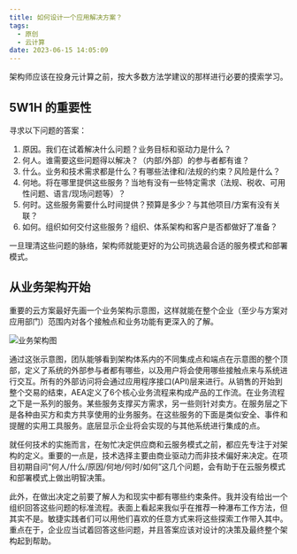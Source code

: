 ```yaml
---
title: 如何设计一个应用解决方案？
tags:
  - 原创
  - 云计算
date: 2023-06-15 14:05:09
---
```


架构师应该在投身元计算之前，按大多数方法学建议的那样进行必要的摸索学习。

<!-- more -->

## 5W1H 的重要性

寻求以下问题的答案：

1. 原因。我们在试着解决什么问题？业务目标和驱动力是什么？
2. 何人。谁需要这些问题得以解决？（内部/外部）的参与者都有谁？
3. 什么。业务和技术需求都是什么？有哪些法律和/法规的约束？风险是什么？
4. 何地。将在哪里提供这些服务？当地有没有一些特定需求（法规、税收、可用性问题、语言/现场问题等）？
5. 何时。这些服务需要什么时间提供？预算是多少？与其他项目/方案有没有关联？
6. 如何。组织如何交付这些服务？组织、体系架构和客户是否都做好了准备？

一旦理清这些问题的脉络，架构师就能更好的为公司挑选最合适的服务模式和部署模式。

## 从业务架构开始

重要的云方案最好先画一个业务架构示意图，这样就能在整个企业（至少与方案对应用部门）范围内对各个接触点和业务功能有更深入的了解。

![业务架构图](/assets/images/cloud-start-with-the-schema/structure.png)

通过这张示意图，团队能够看到架构体系内的不同集成点和端点在示意图的整个顶部，定义了系统的外部参与者都有哪些，以及用户将会使用哪些接触点来与系统进行交互。所有的外部访问将会通过应用程序接口(API)层来进行。从销售的开始到整个交易的结束，AEA定义了6个核心业务流程来构成产品的工作流。在业务流程之下是一系列的服务。某些服务支撑买方需求，另一些则针对卖方。在服务层之下是各种由买方和卖方共享使用的业务服务。在这些服务的下面是类似安全、事件和提醒的实用工具服务。底层显示企业将会实现的与其他系统进行集成的点。

就任何技术的实施而言，在匆忙决定供应商和云服务模式之前，都应先专注于对架构的定义。重要的一点是，技术选择主要由商业驱动力而非技术偏好来决定。在项目初期自问“何人/什么/原因/何地/何时/如何”这几个问题，会有助于在云服务模式和部署模式上做出明智决策。

此外，在做出决定之前要了解人为和现实中都有哪些约束条件。我并没有给出一个组织回答这些问题的标准流程。表面上看起来我似乎在推荐一种瀑布工作方法，但其实不是。敏捷实践者们可以用他们喜欢的任意方式来将这些探索工作带入其中。重点在于，企业应当试着回答这些问题，并且答案应该对设计的决策及最终整个架构起到帮助。
